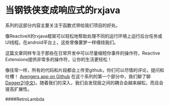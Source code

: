 当钢铁侠变成响应式的rxjava
============================
系列的这部分内容主要关注于函数式带给我们项目的好处。

像ReactiveX的rxjava框架可以轻松地帮助处理不同的运行环境上运行后台任务或UI线程。在android平台上，这些曾像噩梦一样缠绕我们。

这篇文章同样专注于那些在日常开发中可以尽量缩短你事件的操作符，Reactive Extensions提供非常多的操作符，让你的生活更轻松！

像往常一样，所有的代码和片段都会上传至github，你们可以尽情的评论，提问和吐槽！
[Avengers app on Github](https://github.com/saulmm/Avengers)
在这个系列的第一个部分中，我们聊了聊[Dagger2](http://saulmm.github.io/when-Thor-and-Hulk-meet-dagger2-rxjava-1/)([中文](http://www.devtf.cn/?p=565))。随着我们的深入，我们会发现层之间的耦合会越来越松，而且会提高扩展性。

####RetroLambda

